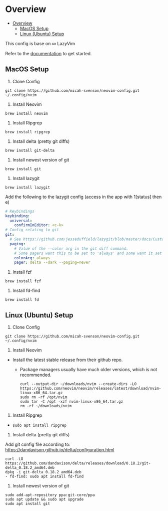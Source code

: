 # Overview

<!--toc:start-->
- [Overview](#overview)
  - [MacOS Setup](#macos-setup)
  - [Linux (Ubuntu) Setup](#linux-ubuntu-setup)
<!--toc:end-->

This config is base on 💤 LazyVim

Refer to the [documentation](https://lazyvim.github.io/installation) to get started.

## MacOS Setup

1. Clone Config

```shell
git clone https://github.com/micah-svenson/neovim-config.git ~/.config/nvim
```

1. Install Neovim

```shell
brew install neovim
```

1. Install Ripgrep

```shell
brew install ripgrep
```

1. Install delta (pretty git diffs)

```shell
brew install git-delta
```

1. Install newest version of git

```shell
brew install git

```

1. Install lazygit

```shell
brew install lazygit
```

Add the following to the lazygit config (access in the app with 1[status] then e)

```yaml
# Keybindings
keybinding:
  universal:
    confirmInEditor: <c-k>
# Config relating to git
git:
  # See https://github.com/jesseduffield/lazygit/blob/master/docs/Custom_Pagers.md
  paging:
    # Value of the --color arg in the git diff command. 
    # Some pagers want this to be set to 'always' and some want it set to 'never'
    colorArg: always
    pager: delta --dark --paging=never
```

1. Install fzf

```shell
brew install fzf
```

1. Install fd-find

```shell
brew install fd
```

## Linux (Ubuntu) Setup

1. Clone Config

```shell
git clone https://github.com/micah-svenson/neovim-config.git ~/.config/nvim
```

1. Install Neovim

- Install the latest stable release from their github repo.
  - Package managers usually have much older versions, which is not recommended.

    ```shell
    curl --output-dir ~/downloads/nvim --create-dirs -LO https://github.com/neovim/neovim/releases/latest/download/nvim-linux-x86_64.tar.gz
    sudo rm -rf /opt/nvim
    sudo tar -C /opt -xzf nvim-linux-x86_64.tar.gz
    rm -rf ~/downloads/nvim
    ```

1. Install Ripgrep

- ```sudo apt install ripgrep```

1. Install delta (pretty git diffs)

 Add git config file according to: <https://dandavison.github.io/delta/configuration.html>

```shell
curl -LO https://github.com/dandavison/delta/releases/download/0.18.2/git-delta_0.18.2_amd64.deb
dpkg -i git-delta_0.18.2_amd64.deb
- fd-find: sudo apt install fd-find
  ```

1. Install newest version of git

  ```shell
  sudo add-apt-repository ppa:git-core/ppa
  sudo apt update && sudo apt upgrade
  sudo apt install git
  ```
